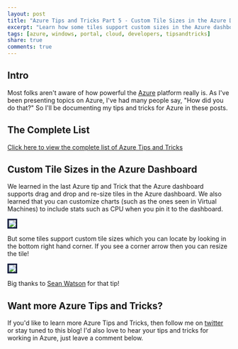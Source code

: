 ```yaml
---
layout: post
title: "Azure Tips and Tricks Part 5 - Custom Tile Sizes in the Azure Dashboard"
excerpt: "Learn how some tiles support custom sizes in the Azure dashboard"
tags: [azure, windows, portal, cloud, developers, tipsandtricks]
share: true
comments: true
---
```


## Intro

Most folks aren't aware of how powerful the [Azure](http://www.azure.com) platform really is. As I've been presenting topics on Azure, I've had many people say, "How did you do that?" So I'll be documenting my tips and tricks for Azure in these posts.

## The Complete List

[Click here to view the complete list of Azure Tips and Tricks ](http://michaelcrump.net/azure-tips-and-tricks-complete-list/)

## Custom Tile Sizes in the Azure Dashboard

We learned in the last Azure tip and Trick that the Azure dashboard supports drag and drop and re-size tiles in the Azure dashboard. We also learned that you can customize charts (such as the ones seen in Virtual Machines) to include stats such as CPU when you pin it to the dashboard.  

<img style="border:3px solid #021a40" src="http://michaelcrump.net/files/azuretip4.gif">

But some tiles support custom tile sizes which you can locate by looking in the bottom right hand corner. If you see a corner arrow then you can resize the tile! 

<img style="border:3px solid #021a40" src="http://michaelcrump.net/files/azuretip5.gif">

Big thanks to [Sean Watson](https://twitter.com/Seanwatson3) for that tip!

## Want more Azure Tips and Tricks?

If you'd like to learn more Azure Tips and Tricks, then follow me on [twitter](http://twitter.com/mbcrump) or stay tuned to this blog! I'd also love to hear your tips and tricks for working in Azure, just leave a comment below. 